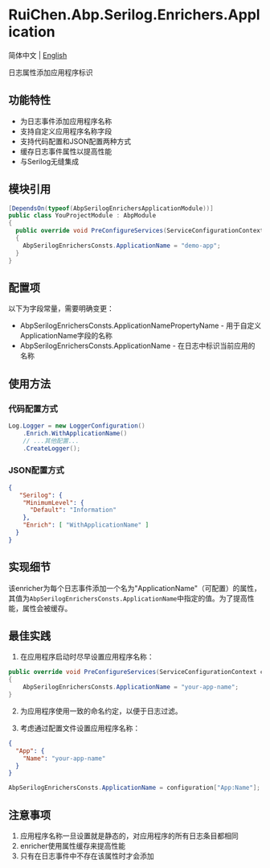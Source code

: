 # RuiChen.Abp.Serilog.Enrichers.Application

简体中文 | [English](./README.EN.md)

日志属性添加应用程序标识  

## 功能特性

* 为日志事件添加应用程序名称
* 支持自定义应用程序名称字段
* 支持代码配置和JSON配置两种方式
* 缓存日志事件属性以提高性能
* 与Serilog无缝集成

## 模块引用

```csharp
[DependsOn(typeof(AbpSerilogEnrichersApplicationModule))]
public class YouProjectModule : AbpModule
{
  public override void PreConfigureServices(ServiceConfigurationContext context)
  {
    AbpSerilogEnrichersConsts.ApplicationName = "demo-app";
  }
}
```

## 配置项

以下为字段常量，需要明确变更：

* AbpSerilogEnrichersConsts.ApplicationNamePropertyName - 用于自定义ApplicationName字段的名称
* AbpSerilogEnrichersConsts.ApplicationName - 在日志中标识当前应用的名称

## 使用方法

### 代码配置方式

```csharp
Log.Logger = new LoggerConfiguration()
    .Enrich.WithApplicationName()
    // ...其他配置...
    .CreateLogger();
```

### JSON配置方式

```json
{
   "Serilog": {
    "MinimumLevel": {
      "Default": "Information"
    },
    "Enrich": [ "WithApplicationName" ]
  }
}
```

## 实现细节

该enricher为每个日志事件添加一个名为"ApplicationName"（可配置）的属性，其值为`AbpSerilogEnrichersConsts.ApplicationName`中指定的值。为了提高性能，属性会被缓存。

## 最佳实践

1. 在应用程序启动时尽早设置应用程序名称：
```csharp
public override void PreConfigureServices(ServiceConfigurationContext context)
{
    AbpSerilogEnrichersConsts.ApplicationName = "your-app-name";
}
```

2. 为应用程序使用一致的命名约定，以便于日志过滤。

3. 考虑通过配置文件设置应用程序名称：
```json
{
  "App": {
    "Name": "your-app-name"
  }
}
```
```csharp
AbpSerilogEnrichersConsts.ApplicationName = configuration["App:Name"];
```

## 注意事项

1. 应用程序名称一旦设置就是静态的，对应用程序的所有日志条目都相同
2. enricher使用属性缓存来提高性能
3. 只有在日志事件中不存在该属性时才会添加
